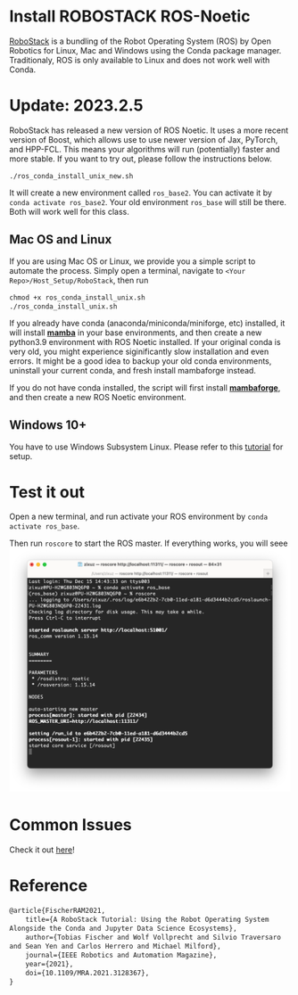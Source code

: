 # Install ROBOSTACK ROS-Noetic 
[RoboStack](https://robostack.github.io/index.html) is a bundling of the Robot Operating System (ROS) by Open Robotics for Linux, Mac and Windows using the Conda package manager. Traditionaly, ROS is only available to Linux and does not work well with Conda.

# Update: 2023.2.5
RoboStack has released a new version of ROS Noetic. It uses a more recent version of Boost, which allows use to use newer version of Jax, PyTorch, and HPP-FCL. This means your algorithms will run (potentially) faster and more stable. If you want to try out, please follow the instructions below.
```
./ros_conda_install_unix_new.sh
```
It will create a new environment called ```ros_base2```. You can activate it by ```conda activate ros_base2```. Your old environment ```ros_base``` will still be there. Both will work well for this class.

## Mac OS and Linux
If you are using Mac OS or Linux, we provide you a simple script to automate the process. Simply open a terminal, navigate to ```<Your Repo>/Host_Setup/RoboStack```, then run

```
chmod +x ros_conda_install_unix.sh
./ros_conda_install_unix.sh
```
If you already have conda (anaconda/miniconda/miniforge, etc) installed, it will install [**mamba**](https://mamba.readthedocs.io/en/latest/installation.html) in your base environments, and then create a new python3.9 environment with ROS Noetic installed. If your original conda is very old, you might experience siginificantly slow installation and even errors. It might be a good idea to backup your old conda environments, uninstall your current conda, and fresh install mambaforge instead.

If you do not have conda installed, the script will first install [**mambaforge**](https://github.com/conda-forge/miniforge#mambaforge), and then create a new ROS Noetic environment. 

## Windows 10+
You have to use Windows Subsystem Linux. Please refer to this [tutorial](Windows/windows_robostack.md) for setup.

# Test it out
Open a new terminal, and run activate your ROS environment by ```conda activate ros_base```.

Then run ```roscore``` to start the ROS master. If everything works, you will seee
![](asset/ros_core_output.png)

# Common Issues
Check it out [here](/FAQ/readme.md)!



# Reference
```
@article{FischerRAM2021,
    title={A RoboStack Tutorial: Using the Robot Operating System Alongside the Conda and Jupyter Data Science Ecosystems},
    author={Tobias Fischer and Wolf Vollprecht and Silvio Traversaro and Sean Yen and Carlos Herrero and Michael Milford},
    journal={IEEE Robotics and Automation Magazine},
    year={2021},
    doi={10.1109/MRA.2021.3128367},
}
```
